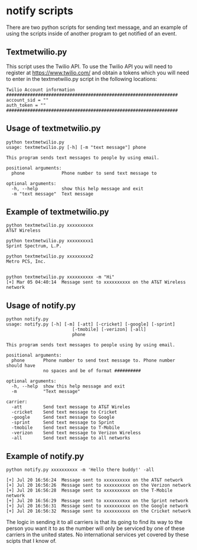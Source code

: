 # notify scripts

There are two python scripts for sending text message, and an example of using the scripts inside of another program to get notified of an event.

## Textmetwilio.py
This script uses the Twilio API. To use the Twilio API you will need to register at https://www.twilio.com/ and obtain a tokens which you will need to enter in the textmetwilio.py script in the following locations:

```
Twilio Account information
#################################################################
account_sid = ""
auth_token = ""
#################################################################
```
## Usage of textmetwilio.py
```
python textmetwilio.py
usage: textmetwilio.py [-h] [-m "text message"] phone

This program sends text messages to people by using email.

positional arguments:
  phone              Phone number to send text message to

optional arguments:
  -h, --help         show this help message and exit
  -m "text message"  Text message
```
## Example of textmetwilio.py
```
python textmetwilio.py xxxxxxxxxx
AT&T Wireless

python textmetwilio.py xxxxxxxxx1
Sprint Spectrum, L.P.

python textmetwilio.py xxxxxxxxx2
Metro PCS, Inc.


python textmetwilio.py xxxxxxxxxx -m "Hi"
[+] Mar 05 04:40:14  Message sent to xxxxxxxxxx on the AT&T Wireless network

```
## Usage of notify.py
```
python notify.py
usage: notify.py [-h] [-m] [-att] [-cricket] [-google] [-sprint]
                         [-tmobile] [-verizon] [-all]
                         phone

This program sends text messages to people using by using email.

positional arguments:
  phone       Phone number to send text message to. Phone number should have
              no spaces and be of format ##########

optional arguments:
  -h, --help  show this help message and exit
  -m          "Text message"

carrier:
  -att        Send text message to AT&T Wireles
  -cricket    Send text message to Cricket
  -google     Send text message to Google
  -sprint     Send text message to Sprint
  -tmobile    Send text message to T-Mobile
  -verizon    Send text message to Verizon Wireless
  -all        Send text message to all networks

```
## Example of notify.py
```
python notify.py xxxxxxxxxx -m 'Hello there buddy!' -all

[+] Jul 20 16:56:24  Message sent to xxxxxxxxxx on the AT&T network
[+] Jul 20 16:56:26  Message sent to xxxxxxxxxx on the Verizon network
[+] Jul 20 16:56:28  Message sent to xxxxxxxxxx on the T-Mobile network
[+] Jul 20 16:56:29  Message sent to xxxxxxxxxx on the Sprint network
[+] Jul 20 16:56:31  Message sent to xxxxxxxxxx on the Google network
[+] Jul 20 16:56:32  Message sent to xxxxxxxxxx on the Cricket network
```
The logic in sending it to all carriers is that its going to find its way to the person you want it to as the number will only be serviced by one of these carriers in the united states. No international services yet covered by these scipts that I know of.
